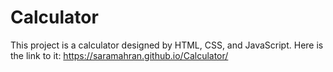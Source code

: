 # Calculator
This project is a calculator designed by HTML, CSS, and JavaScript. Here is the link to it:
https://saramahran.github.io/Calculator/

